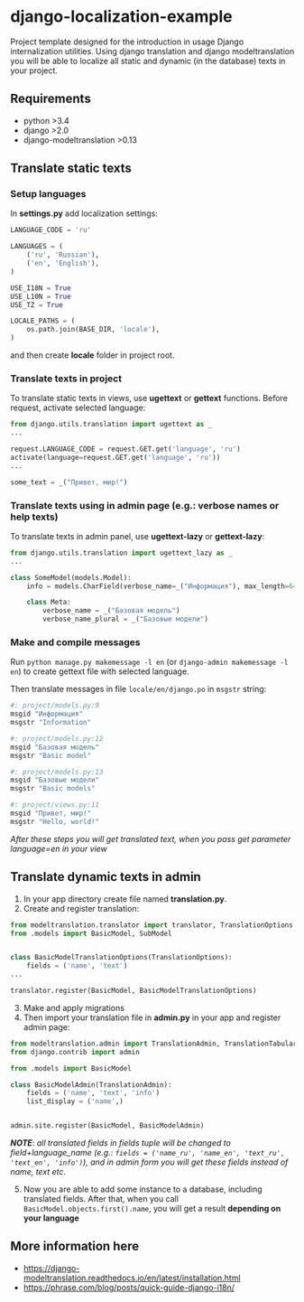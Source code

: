 # django-localization-example

Project template designed for the introduction in usage Django internalization utilities. Using django translation 
and django modeltranslation you will be able to localize all static and dynamic (in the database) texts in your project.

## Requirements

- python >3.4
- django >2.0
- django-modeltranslation >0.13

## Translate static texts

### Setup languages

In **settings.py** add localization settings:
```python
LANGUAGE_CODE = 'ru'

LANGUAGES = (
    ('ru', 'Russian'),
    ('en', 'English'),
)

USE_I18N = True
USE_L10N = True
USE_TZ = True

LOCALE_PATHS = (
    os.path.join(BASE_DIR, 'locale'),
)
```
and then create **locale** folder in project root.

### Translate texts in project

To translate static texts in views, use **ugettext** or **gettext** functions. Before request, activate 
selected language:
```python
from django.utils.translation import ugettext as _
...

request.LANGUAGE_CODE = request.GET.get('language', 'ru')
activate(language=request.GET.get('language', 'ru'))
...

some_text = _("Привет, мир!")
```
### Translate texts using in admin page (e.g.: verbose names or help texts)

To translate texts in admin panel, use **ugettext-lazy** or **gettext-lazy**:
```python
from django.utils.translation import ugettext_lazy as _
...

class SomeModel(models.Model):
    info = models.CharField(verbose_name=_("Информация"), max_length=64)

    class Meta:
        verbose_name = _("Базовая модель")
        verbose_name_plural = _("Базовые модели")
```

### Make and compile messages

Run `python manage.py makemessage -l en` (or `django-admin makemessage -l en`) to create gettext file with selected
language.

Then translate messages in file `locale/en/django.po` in `msgstr` string:
```python
#: project/models.py:9
msgid "Информация"
msgstr "Information"

#: project/models.py:12
msgid "Базовая модель"
msgstr "Basic model"

#: project/models.py:13
msgid "Базовые модели"
msgstr "Basic models"

#: project/views.py:11
msgid "Привет, мир!"
msgstr "Hello, world!"
```

_After these steps you will get translated text, when you pass get parameter language=en in your view_

## Translate dynamic texts in admin

1. In your app directory create file named **translation.py**.
2. Create and register translation:
```python
from modeltranslation.translator import translator, TranslationOptions
from .models import BasicModel, SubModel


class BasicModelTranslationOptions(TranslationOptions):
    fields = ('name', 'text')
...

translator.register(BasicModel, BasicModelTranslationOptions)
```
3. Make and apply migrations
4. Then import your translation file in **admin.py** in your app and
register admin page:
```python
from modeltranslation.admin import TranslationAdmin, TranslationTabularInline
from django.contrib import admin

from .models import BasicModel

class BasicModelAdmin(TranslationAdmin):
    fields = ('name', 'text', 'info')
    list_display = ('name',)


admin.site.register(BasicModel, BasicModelAdmin)
```

_**NOTE**_: _all translated fields in fields tuple will be changed to field+language_name 
(e.g.: `fields = ('name_ru', 'name_en', 'text_ru', 'text_en', 'info')`), and in admin form you will get
these fields instead of name, text etc_.

5. Now you are able to add some instance to a database, including translated fields. After that, when you call
`BasicModel.objects.first().name`, you will get a result **depending on your language**
   
## More information here

- https://django-modeltranslation.readthedocs.io/en/latest/installation.html
- https://phrase.com/blog/posts/quick-guide-django-i18n/
